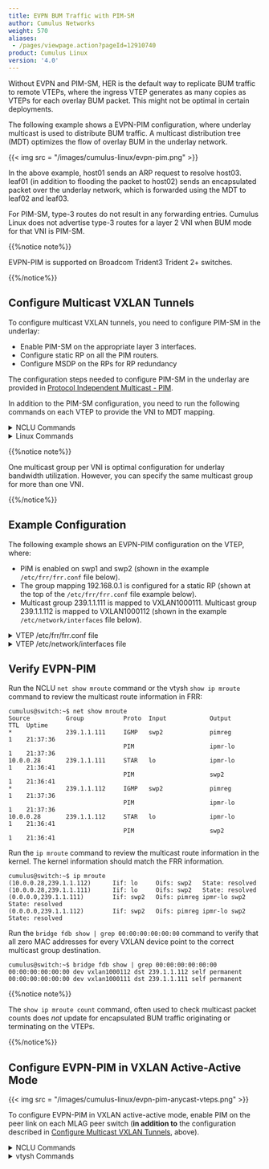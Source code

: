 ```yaml
---
title: EVPN BUM Traffic with PIM-SM
author: Cumulus Networks
weight: 570
aliases:
 - /pages/viewpage.action?pageId=12910740
product: Cumulus Linux
version: '4.0'
---
```

Without EVPN and PIM-SM, HER is the default way to replicate BUM traffic to remote VTEPs, where the ingress VTEP generates as many copies as VTEPs for each overlay BUM packet. This might not be optimal in certain deployments.

The following example shows a EVPN-PIM configuration, where underlay multicast is used to distribute BUM traffic. A multicast distribution tree (MDT) optimizes the flow of overlay BUM in the underlay network.

{{< img src = "/images/cumulus-linux/evpn-pim.png" >}}

In the above example, host01 sends an ARP request to resolve host03. leaf01 (in addition to flooding the packet to host02) sends an encapsulated packet over the underlay network, which is forwarded using the MDT to leaf02 and leaf03.

For PIM-SM, type-3 routes do not result in any forwarding entries. Cumulus Linux does not advertise type-3 routes for a layer 2 VNI when BUM mode for that VNI is PIM-SM.

{{%notice note%}}

EVPN-PIM is supported on Broadcom Trident3 Trident 2+ switches.

{{%/notice%}}

## Configure Multicast VXLAN Tunnels

To configure multicast VXLAN tunnels, you need to configure PIM-SM in the underlay:

- Enable PIM-SM on the appropriate layer 3 interfaces.
- Configure static RP on all the PIM routers.
- Configure MSDP on the RPs for RP redundancy

The configuration steps needed to configure PIM-SM in the underlay are provided in [Protocol Independent Multicast - PIM](../../../Layer-3/Protocol-Independent-Multicast-PIM/).

In addition to the PIM-SM configuration, you need to run the following commands on each VTEP to provide the VNI to MDT mapping.

<details>

<summary>NCLU Commands </summary>

Run the `net add vxlan <interface> vxlan mcastgrp <ip-address>` command. For example:

```
cumulus@switch:~$ net add vxlan vxlan1000111 vxlan mcastgrp 239.1.1.111
```

</details>

<details>

<summary>Linux Commands </summary>

Edit the `/etc/network/interfaces` file and add `vxlan-mcastgrp <ip-address>` to the interface stanza. For example:

```
cumulus@switch:~$ sudo vi /etc/network/interfaces
...
auto vxlan1000111
iface vxlan1000111
  vxlan-id 1000111
  vxlan-local-tunnelip 10.0.0.28
  vxlan-mcastgrp 239.1.1.111
```

Run the `ifreload -a` command to load the new configuration:

```
cumulus@switch:~$ ifreload -a
```

</details>

{{%notice note%}}

One multicast group per VNI is optimal configuration for underlay bandwidth utilization. However, you can specify the same multicast group for more than one VNI.

{{%/notice%}}

## Example Configuration

The following example shows an EVPN-PIM configuration on the VTEP, where:

- PIM is enabled on swp1 and swp2 (shown in the example `/etc/frr/frr.conf` file below).
- The group mapping 192.168.0.1 is configured for a static RP (shown at the top of the `/etc/frr/frr.conf` file example below).
- Multicast group 239.1.1.111 is mapped to VXLAN1000111. Multicast group 239.1.1.112 is mapped to VXLAN1000112 (shown in the example `/etc/network/interfaces` file below).

<details>

<summary>VTEP /etc/frr/frr.conf file </summary>

```
cumulus@switch:~$ sudo cat /etc/frr/frr.conf
...
ip pim rp 192.168.0.1
ip pim keep-alive-timer 3600
...
vrf vrf1
 vni 104001
 exit-vrf
!
vrf vrf2
 vni 104002
 exit-vrf
!
interface swp1
 description swp1 -&gt; leaf-11&#39;s swp3
 ip ospf network point-to-point
 ip pim
!
interface swp2
 description swp2 -&gt; leaf-12&#39;s swp3
 ip ospf network point-to-point
 ip pim
!
interface swp3
 description swp3 -&gt; host-111&#39;s swp1
!
interface swp6
 description swp6 -&gt; host-112&#39;s swp1
!
#auto-generated interface
interface ipmr-lo
 ip pim
!
interface lo
 ip igmp
 ip pim
!
router bgp 650000
 bgp router-id 10.0.0.28
 bgp bestpath as-path multipath-relax
 bgp bestpath compare-routerid
 neighbor RR peer-group
 neighbor RR remote-as internal
 neighbor RR advertisement-interval 0
 neighbor RR timers 3 10
 neighbor RR timers connect 5
 neighbor 10.0.0.26 peer-group RR
 neighbor 10.0.0.26 update-source lo
 neighbor 10.0.0.27 peer-group RR
 neighbor 10.0.0.27 update-source lo
 !
 address-family ipv4 unicast
  redistribute connected
  maximum-paths ibgp 16
 exit-address-family
 !
 address-family l2vpn evpn
  neighbor RR activate
  advertise-all-vni
 exit-address-family
!
router ospf
 ospf router-id 10.0.0.28
 network 10.0.0.28/32 area 0.0.0.0
!
line vty
 exec-timeout 0 0
!
end
```

</details>

<details>

<summary>VTEP /etc/network/interfaces file</summary>

```
cumulus@switch:~$ sudo cat /etc/network/interfaces
auto lo
iface lo
    address 10.0.0.28/32
# The primary network interface
auto eth0
iface eth0 inet dhcp

auto swp1
iface swp1
    link-speed 10000
    link-duplex full
    link-autoneg off
    address 10.0.0.28/32

auto swp2
iface swp2
    link-speed 10000
    link-duplex full
    link-autoneg off
    address 10.0.0.28/32

auto swp3
iface swp3
    link-speed 10000
    link-duplex full
    link-autoneg off
    bridge-access 111

auto swp6
iface swp6
    link-speed 10000
    link-duplex full
    link-autoneg off
    bridge-access 112

auto vxlan1000111
iface vxlan1000111
    vxlan-id 1000111
    vxlan-local-tunnelip 10.0.0.28
    bridge-access 111
    vxlan-mcastgrp 239.1.1.111
auto vxlan1000112
iface vxlan1000112
    vxlan-id 1000112
    vxlan-local-tunnelip 10.0.0.28
    bridge-access 112
    vxlan-mcastgrp 239.1.1.112
auto vrf1
iface vrf1
    vrf-table auto
auto vrf2
iface vrf2
    vrf-table auto
auto vxlan104001
iface vxlan104001
    vxlan-id 104001
    vxlan-local-tunnelip 10.0.0.28
    bridge-access 4001
auto vxlan104002
iface vxlan104002
    vxlan-id 104002
    vxlan-local-tunnelip 10.0.0.28
    bridge-access 4002
auto bridge
iface bridge
    bridge-ports swp3 swp6 swp56s0 swp56s1 vxlan1000111 vxlan1000112 vxlan104001 vxlan104002
    bridge-vlan-aware yes
    bridge-vids 111 112 4001 4002
auto vlan111
iface vlan111
    address 10.1.1.11/24
    address 2060:1:1:1::11/64
    vlan-id 111
    vlan-raw-device bridge
    address-virtual 00:00:5e:00:01:01 10.1.1.250/24 2060:1:1:1::250/64
    vrf vrf2
auto vlan112
iface vlan112
    address 50.1.1.11/24
    address 2050:1:1:1::11/64
    vlan-id 112
    vlan-raw-device bridge
    address-virtual 00:00:5e:00:01:01 10.10.1.250/24 2050:1:1:1::250/64
    vrf vrf1
auto vlan4001
iface vlan4001
    vlan-id 4001
    vlan-raw-device bridge
    vrf vrf1
auto vlan4002
iface vlan4002
    vlan-id 4002
    vlan-raw-device bridge
    vrf vrf2
```

</details>

## Verify EVPN-PIM

Run the NCLU `net show mroute` command or the vtysh `show ip mroute` command to review the multicast route information in FRR:

```
cumulus@switch:~$ net show mroute
Source          Group           Proto  Input            Output           TTL  Uptime
*               239.1.1.111     IGMP   swp2             pimreg           1    21:37:36
                                PIM                     ipmr-lo          1    21:37:36
10.0.0.28       239.1.1.111     STAR   lo               ipmr-lo          1    21:36:41
                                PIM                     swp2             1    21:36:41
*               239.1.1.112     IGMP   swp2             pimreg           1    21:37:36
                                PIM                     ipmr-lo          1    21:37:36
10.0.0.28       239.1.1.112     STAR   lo               ipmr-lo          1    21:36:41
                                PIM                     swp2             1    21:36:41
```

Run the `ip mroute` command to review the multicast route information in the kernel. The kernel information should match the FRR information.

```
cumulus@switch:~$ ip mroute
(10.0.0.28,239.1.1.112)      Iif: lo     Oifs: swp2   State: resolved
(10.0.0.28,239.1.1.111)      Iif: lo     Oifs: swp2   State: resolved
(0.0.0.0,239.1.1.111)        Iif: swp2   Oifs: pimreg ipmr-lo swp2  State: resolved
(0.0.0.0,239.1.1.112)        Iif: swp2   Oifs: pimreg ipmr-lo swp2  State: resolved
```

Run the `bridge fdb show | grep 00:00:00:00:00:00` command to verify that all zero MAC addresses for every VXLAN device point to the correct multicast group destination.

```
cumulus@switch:~$ bridge fdb show | grep 00:00:00:00:00:00
00:00:00:00:00:00 dev vxlan1000112 dst 239.1.1.112 self permanent
00:00:00:00:00:00 dev vxlan1000111 dst 239.1.1.111 self permanent
```

{{%notice note%}}

The `show ip mroute count` command, often used to check multicast packet counts does *not* update for encapsulated BUM traffic originating or terminating on the VTEPs.

{{%/notice%}}

## Configure EVPN-PIM in VXLAN Active-Active Mode

{{< img src = "/images/cumulus-linux/evpn-pim-anycast-vteps.png" >}}

To configure EVPN-PIM in VXLAN active-active mode, enable PIM on the peer link on each MLAG peer switch (**in addition to** the configuration described in [Configure Multicast VXLAN Tunnels](#configure-multicast-vxlan-tunnels), above).

<details>

<summary>NCLU Commands </summary>

Run the `net add interface <peerlink> pim sm` command. For example:

```
cumulus@switch:~$ net add interface peerlink.4094 pim sm
cumulus@switch:~$ net commit
cumulus@switch:~$ net pending
```

</details>

<details>

<summary>vtysh Commands </summary>

In the vtysh shell, run the following commands:

```
cumulus@switch:~$ sudo vtysh

switch# configure terminal
switch(config)# interface peerlink.4094
switch(config-if)# ip pim sm
switch(config-if)# end
switch# write memory
switch# exit
cumulus@switch:~$
```

</details>
